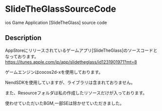 # SlideTheGlassSourceCode
ios Game Application [SlideTheGlass] source code

## Description
AppStoreにリリースされているゲームアプリ[SlideTheGlass]のソースコードとなっております。
https://itunes.apple.com/jp/app/slidetheglass/id1231901971?mt=8

ゲームエンジンはcocos2d-xを使用しております。

NendSDKを使用していますが、ライブラリは含まれておりません。

また、Resourceフォルダは私の作成したリソースだけが入っております。

使わせていただいたBGM,一部SEは除かせていただきました。
